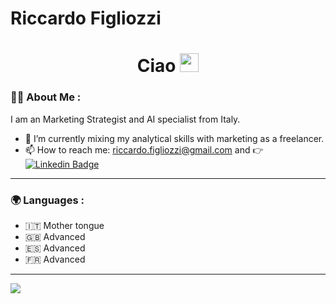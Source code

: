 # Riccardo Figliozzi
  
<h1 align="center">
  Ciao
  <img src="https://media.giphy.com/media/hvRJCLFzcasrR4ia7z/giphy.gif" width="30px"/>
</h1>

### :man_technologist: About Me :
  I am an Marketing Strategist and AI specialist from Italy.

- 🌱 I’m currently mixing my analytical skills with marketing as a freelancer.
- 📫 How to reach me: riccardo.figliozzi@gmail.com and :point_right: [![Linkedin Badge](https://img.shields.io/badge/-RF-blue?style=flat&logo=Linkedin&logoColor=white)](https://www.linkedin.com/in/riccardo-figliozzi-a717ba203/)

---

### :earth_africa: Languages :
  
- :it: Mother tongue
- 🇬🇧 Advanced
- 🇪🇸 Advanced
- :fr: Advanced
  
---

<picture>
<source
  srcset="https://github-readme-stats.vercel.app/api/top-langs?username=RiccardoFigliozzi&theme=outrun&size_weight=0.4&count_weight=0.6"
  media="(prefers-color-scheme: dark)"
/>
<source
  srcset="https://github-readme-stats.vercel.app/api/top-langs?username=RiccardoFigliozzi&size_weight=0.4&count_weight=0.6&theme=outrun"
  media="(prefers-color-scheme: light), (prefers-color-scheme: no-preference)"
/>
<img src="https://github-readme-stats.vercel.app/api/top-langs?username=RiccardoFigliozzi&size_weight=0.4&count_weight=0.6&theme=outrun" />
</picture>
  
